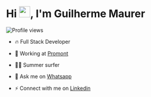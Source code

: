 <h1 align="left">Hi <img src="https://raw.githubusercontent.com/kaueMarques/kaueMarques/master/hi.gif" height="30px">, I'm Guilherme Maurer</h1>
<p align="left"> <img src="https://komarev.com/ghpvc/?username=guimaurer&color=yellow" alt="Profile views" /> </p>

- 🔥 Full Stack Developer

- 🔭 Working at [Promont](https://www.promont.com.br)

- 🏄‍♀️ Summer surfer

- 💬 Ask me on [Whatsapp](https://wa.me/5551993046183)

- ⚡ Connect with me on [Linkedin](https://www.linkedin.com/in/guilhermemaurer/)

